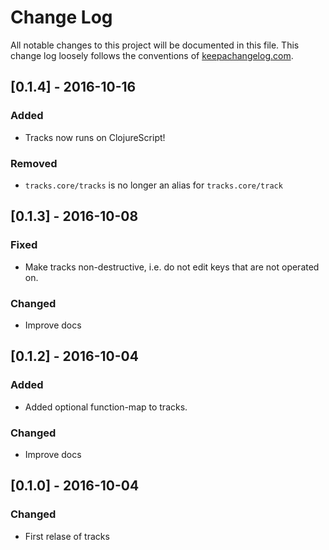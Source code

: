 # Change Log
All notable changes to this project will be documented in this file. This change log loosely follows the conventions of [keepachangelog.com](http://keepachangelog.com/).


## [0.1.4] - 2016-10-16
### Added
- Tracks now runs on ClojureScript!
### Removed
- `tracks.core/tracks` is no longer an alias for `tracks.core/track`

## [0.1.3] - 2016-10-08
### Fixed
- Make tracks non-destructive, i.e. do not edit keys that are not operated on.
### Changed
- Improve docs

## [0.1.2] - 2016-10-04
### Added
- Added optional function-map to tracks.
### Changed
- Improve docs


## [0.1.0] - 2016-10-04
### Changed
- First relase of tracks
